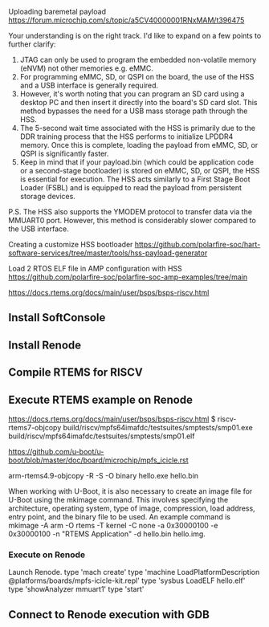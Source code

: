 Uploading baremetal payload
https://forum.microchip.com/s/topic/a5CV40000001RNxMAM/t396475

Your understanding is on the right track. I'd like to expand on a few points to further clarify:
1. JTAG can only be used to program the embedded non-volatile memory (eNVM) not other memories e.g. eMMC.
2. For programming eMMC, SD, or QSPI on the board, the use of the HSS and a USB interface is generally required.
3. However, it's worth noting that you can program an SD card using a desktop PC and then insert it directly into the board's SD card slot. This method bypasses the need for a USB mass storage path through the HSS.
4. The 5-second wait time associated with the HSS is primarily due to the DDR training process that the HSS performs to initialize LPDDR4 memory. Once this is complete, loading the payload from eMMC, SD, or QSPI is significantly faster.
5. Keep in mind that if your payload.bin (which could be application code or a second-stage bootloader) is stored on eMMC, SD, or QSPI, the HSS is essential for execution. The HSS acts similarly to a First Stage Boot Loader (FSBL) and is equipped to read the payload from persistent storage devices.


P.S. The HSS also supports the YMODEM protocol to transfer data via the MMUART0 port. However, this method is considerably slower compared to the USB interface.

Creating a customize HSS bootloader
https://github.com/polarfire-soc/hart-software-services/tree/master/tools/hss-payload-generator

Load 2 RTOS ELF file in AMP configuration with HSS
https://github.com/polarfire-soc/polarfire-soc-amp-examples/tree/main

https://docs.rtems.org/docs/main/user/bsps/bsps-riscv.html

## Install SoftConsole

## Install Renode

## Compile RTEMS for RISCV

## Execute RTEMS example on Renode

https://docs.rtems.org/docs/main/user/bsps/bsps-riscv.html
$ riscv-rtems7-objcopy build/riscv/mpfs64imafdc/testsuites/smptests/smp01.exe build/riscv/mpfs64imafdc/testsuites/smptests/smp01.elf

https://github.com/u-boot/u-boot/blob/master/doc/board/microchip/mpfs_icicle.rst

arm-rtems4.9-objcopy -R -S -O binary hello.exe hello.bin

When working with U-Boot, it is also necessary to create an image file for U-Boot using the mkimage command. This involves specifying the architecture, operating system, type of image, compression, load address, entry point, and the binary file to be used. An example command is mkimage -A arm -O rtems -T kernel -C none -a 0x30000100 -e 0x30000100 -n "RTEMS Application" -d hello.bin hello.img.

### Execute on Renode
Launch Renode.
type 'mach create'
type 'machine LoadPlatformDescription @platforms/boards/mpfs-icicle-kit.repl'
type 'sysbus LoadELF hello.elf'
type 'showAnalyzer mmuart1'
type 'start'
## Connect to Renode execution with GDB


